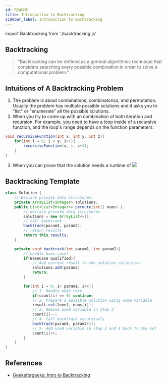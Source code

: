 ```yaml
---
id: README
title: Introduction to Backtracking
sidebar_label: Introduction to Backtracking
---
```


import Backtracking from './backtracking.js'

## Backtracking
>"Backtracking can be defined as a general algorithmic technique that considers searching every possible combination in order to solve a computational problem."

<Backtracking/>

## Intuitions of A Backtracking Problem
1. The problem is about combinations, combinatorics, and permutation. Usually the problem has multiple possible solutions and it asks you to "list" or "enumerate" all the possible solutions.
2. When you try to come up with an combination of both iteration and recursion. For example, you need to have a loop inside of a recursive function, and the loop's range depends on the function parameters:

```java
void recursiveFunction(int x, int y, int z){
	for(int i = 0; i < y; i++){
		recursiveFunction(x, i, z+1);
	}
}
```

3. When you can prove that the solution needs a runtime of <img src="https://render.githubusercontent.com/render/math?math=O(n!)"/>

## Backtracking Template

```java
class Solution {
    // Declare private data structures:
    private ArrayList<Integer> solutions;
    public List<List<Integer>> permute(int[] nums) {
        // declare private data structures
        solutions = new ArrayList<>();
        // call backtrack
        backtrack(param1, param2);
        // return results
        return this.results;
    }

    private void backtrack(int param1, int param2){
    	// handle base case!
        if(BaseCase qualified){
        	// Add current result to the solution collection
        	solutions.add(param2)
            return;
        }

        for(int i = 0; i< param1; i++){
        	// 1. Handle edge case
            if(count[i] == 0) continue;
            // 2. Prepare a possible solution using some variable
            result.set(level, nums[i]);
            // 3. Remove used variable in step 2
            count[i]--;
            // 4. Call backtrack recursively
            backtrack(param1, param2+1);
            // 5. Add used variable in step 2 and 4 back to the set
            count[i]++;
        }
    }
}
```

## References
- [Geeksforgeeks: Intro to Backtracking](https://www.geeksforgeeks.org/backtracking-introduction/)